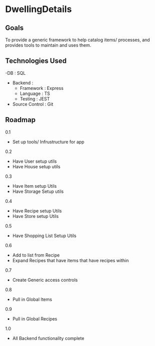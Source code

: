 # DwellingDetails

## Goals
To provide a generic framework to help catalog items/ processes, and provides tools to maintain and uses them.

## Technologies Used
-DB : SQL
- Backend :
  - Framework : Express
  - Language : TS
  - Testing : JEST
- Source Control : Git

## Roadmap

0.1
- Set up tools/ Infrustructure for app

0.2
- Have User setup utils
- Have House setup utils

0.3
- Have Item setup Utils
- Have Storage Setup utils

0.4
- Have Recipe setup Utils
- Have Store setup Utils

0.5
- Have Shopping List Setup Utils

0.6
- Add to list from Recipe
- Expand Recipes that have items that have recipes within

0.7
- Create Generic access controls

0.8
- Pull in Global Items

0.9
- Pull in Global Recipes

1.0
- All Backend functionality complete




